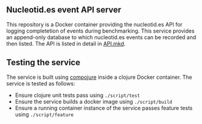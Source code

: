 ## Nucleotid.es event API server

This repository is a Docker container providing the nucleotid.es API for
logging completetion of events during benchmarking. This service provides an
append-only database to which nucleotid.es events can be recorded and then
listed. The API is listed in detail in [API.mkd][].

## Testing the service

The service is built using [compojure][] inside a clojure Docker container. The
service is tested as follows:

  * Ensure clojure unit tests pass using `./script/test`
  * Ensure the service builds a docker image using `./script/build`
  * Ensure a running container instance of the service passes feature tests using
    `./script/feature`

[compojure]: https://github.com/weavejester/compojure
[API.mkd]: https://github.com/nucleotides/event-api/blob/master/API.mkd
